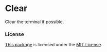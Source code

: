 # Clear

Clear the terminal if possible.

### License

[This package](https://deno.land/x/fibonacci) is licensed under the
[MIT License](./LICENSE.md).
